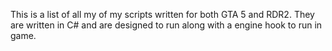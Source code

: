 This is a list of all my of my scripts written for both GTA 5 and RDR2. They are written in C# and are designed to
run along with a engine hook to run in game. 